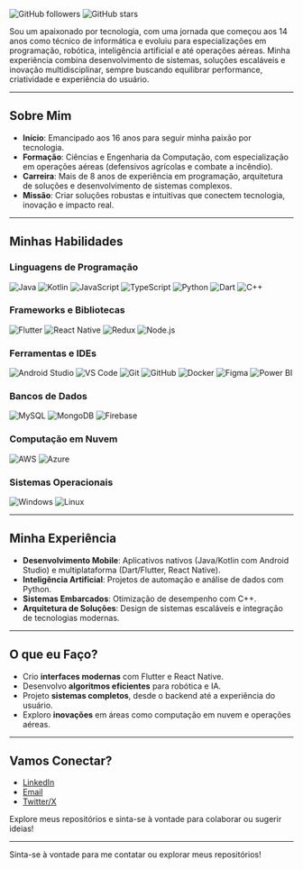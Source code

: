

<!--
**Jhon-SW-Elliott/Jhon-SW-Elliott** is a ✨android azure circleci dart firebase flutter git invision java jenkins kotlin mysql photoshop postgresql realm sketch sqlite xamarin xd _special_ ✨ repository because its `README.md` (this file) appears on your GitHub profile.

Here are some ideas to get you started:

- 🔭 I’m currently working on ...
- 🌱 I’m currently learning ...
- 👯 I’m looking to collaborate on ...
- 🤔 I’m looking for help with ...
- 💬 Ask me about ...
- 📫 How to reach me: ...
- 😄 Pronouns: ...
- ⚡ Fun fact: ...
-->

![GitHub followers](https://img.shields.io/github/followers/[seu-usuario]?style=social)
![GitHub stars](https://img.shields.io/github/stars/[seu-usuario]?style=social)

Sou um apaixonado por tecnologia, com uma jornada que começou aos 14 anos como técnico de informática e evoluiu para especializações em programação, robótica, inteligência artificial e até operações aéreas. Minha experiência combina desenvolvimento de sistemas, soluções escaláveis e inovação multidisciplinar, sempre buscando equilibrar performance, criatividade e experiência do usuário.

---

## Sobre Mim
- **Início**: Emancipado aos 16 anos para seguir minha paixão por tecnologia.
- **Formação**: Ciências e Engenharia da Computação, com especialização em operações aéreas (defensivos agrícolas e combate a incêndio).
- **Carreira**: Mais de 8 anos de experiência em programação, arquitetura de soluções e desenvolvimento de sistemas complexos.
- **Missão**: Criar soluções robustas e intuitivas que conectem tecnologia, inovação e impacto real.

---

## Minhas Habilidades

### Linguagens de Programação
![Java](https://img.shields.io/badge/Java-ED8B00?style=for-the-badge&logo=java&logoColor=white)
![Kotlin](https://img.shields.io/badge/Kotlin-0095D5?style=for-the-badge&logo=kotlin&logoColor=white)
![JavaScript](https://img.shields.io/badge/JavaScript-F7DF1E?style=for-the-badge&logo=javascript&logoColor=black)
![TypeScript](https://img.shields.io/badge/TypeScript-007ACC?style=for-the-badge&logo=typescript&logoColor=white)
![Python](https://img.shields.io/badge/Python-3776AB?style=for-the-badge&logo=python&logoColor=white)
![Dart](https://img.shields.io/badge/Dart-0175C2?style=for-the-badge&logo=dart&logoColor=white)
![C++](https://img.shields.io/badge/C++-00599C?style=for-the-badge&logo=c%2B%2B&logoColor=white)

### Frameworks e Bibliotecas
![Flutter](https://img.shields.io/badge/Flutter-02569B?style=for-the-badge&logo=flutter&logoColor=white)
![React Native](https://img.shields.io/badge/React_Native-20232A?style=for-the-badge&logo=react&logoColor=61DAFB)
![Redux](https://img.shields.io/badge/Redux-764ABC?style=for-the-badge&logo=redux&logoColor=white)
![Node.js](https://img.shields.io/badge/Node.js-339933?style=for-the-badge&logo=nodedotjs&logoColor=white)

### Ferramentas e IDEs
![Android Studio](https://img.shields.io/badge/Android_Studio-3DDC84?style=for-the-badge&logo=android-studio&logoColor=white)
![VS Code](https://img.shields.io/badge/VS_Code-0078D4?style=for-the-badge&logo=visual%20studio%20code&logoColor=white)
![Git](https://img.shields.io/badge/Git-F05032?style=for-the-badge&logo=git&logoColor=white)
![GitHub](https://img.shields.io/badge/GitHub-181717?style=for-the-badge&logo=github&logoColor=white)
![Docker](https://img.shields.io/badge/Docker-2496ED?style=for-the-badge&logo=docker&logoColor=white)
![Figma](https://img.shields.io/badge/Figma-F24E1E?style=for-the-badge&logo=figma&logoColor=white)
![Power BI](https://img.shields.io/badge/Power_BI-F2C811?style=for-the-badge&logo=power-bi&logoColor=black)

### Bancos de Dados
![MySQL](https://img.shields.io/badge/MySQL-00000F?style=for-the-badge&logo=mysql&logoColor=white)
![MongoDB](https://img.shields.io/badge/MongoDB-4EA94B?style=for-the-badge&logo=mongodb&logoColor=white)
![Firebase](https://img.shields.io/badge/Firebase-FFCA28?style=for-the-badge&logo=firebase&logoColor=black)

### Computação em Nuvem
![AWS](https://img.shields.io/badge/Amazon_AWS-232F3E?style=for-the-badge&logo=amazon-aws&logoColor=white)
![Azure](https://img.shields.io/badge/Azure-0089D6?style=for-the-badge&logo=microsoft-azure&logoColor=white)

### Sistemas Operacionais
![Windows](https://img.shields.io/badge/Windows-0078D6?style=for-the-badge&logo=windows&logoColor=white)
![Linux](https://img.shields.io/badge/Linux-FCC624?style=for-the-badge&logo=linux&logoColor=black)

---

## Minha Experiência
- **Desenvolvimento Mobile**: Aplicativos nativos (Java/Kotlin com Android Studio) e multiplataforma (Dart/Flutter, React Native).
- **Inteligência Artificial**: Projetos de automação e análise de dados com Python.
- **Sistemas Embarcados**: Otimização de desempenho com C++.
- **Arquitetura de Soluções**: Design de sistemas escaláveis e integração de tecnologias modernas.

---

## O que eu Faço?
- Crio **interfaces modernas** com Flutter e React Native.
- Desenvolvo **algoritmos eficientes** para robótica e IA.
- Projeto **sistemas completos**, desde o backend até a experiência do usuário.
- Exploro **inovações** em áreas como computação em nuvem e operações aéreas.

---

## Vamos Conectar?
- [LinkedIn](https://www.linkedin.com/in/[seu-linkedin])
- [Email](mailto:seu-email@example.com)
- [Twitter/X](https://twitter.com/[seu-twitter])

Explore meus repositórios e sinta-se à vontade para colaborar ou sugerir ideias!

---

Sinta-se à vontade para me contatar ou explorar meus repositórios!
